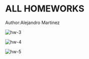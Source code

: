 # ALL HOMEWORKS

Author:Alejandro Martinez

![hw-3](https://github.com/alexMtzRivero/oop_homework_2/workflows/hw-3/badge.svg)

![hw-4](https://github.com/alexMtzRivero/oop_homework_2/workflows/hw-4/badge.svg?branch=main)

![hw-5](https://github.com/alexMtzRivero/oop_homework_2/workflows/hw-5/badge.svg)
